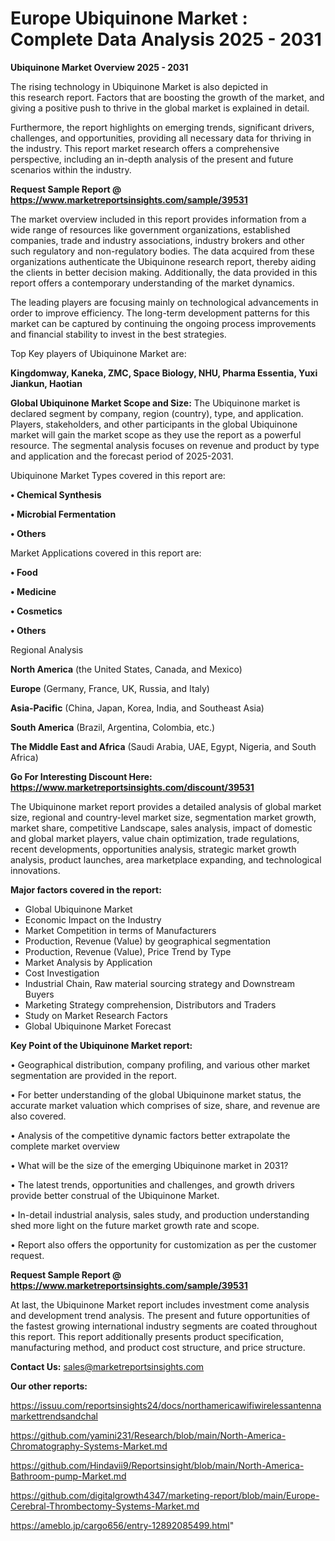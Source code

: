 # Europe Ubiquinone Market : Complete Data Analysis 2025 - 2031

<Strong> Ubiquinone Market Overview 2025 - 2031</strong>

The rising technology in Ubiquinone Market is also depicted in this research report. Factors that are boosting the growth of the market, and giving a positive push to thrive in the global market is explained in detail.

Furthermore, the report highlights on emerging trends, significant drivers, challenges, and opportunities, providing all necessary data for thriving in the industry. This report market research offers a comprehensive perspective, including an in-depth analysis of the present and future scenarios within the industry.

<strong>Request Sample Report @ <a href=https://www.marketreportsinsights.com/sample/39531>https://www.marketreportsinsights.com/sample/39531</a></strong>

The market overview included in this report provides information from a wide range of resources like government organizations, established companies, trade and industry associations, industry brokers and other such regulatory and non-regulatory bodies. The data acquired from these organizations authenticate the Ubiquinone research report, thereby aiding the clients in better decision making. Additionally, the data provided in this report offers a contemporary understanding of the market dynamics.

The leading players are focusing mainly on technological advancements in order to improve efficiency. The long-term development patterns for this market can be captured by continuing the ongoing process improvements and financial stability to invest in the best strategies.

Top Key players of Ubiquinone Market are:

<strong>Kingdomway, Kaneka, ZMC, Space Biology, NHU, Pharma Essentia, Yuxi Jiankun, Haotian</strong>

<strong><b>Global Ubiquinone Market Scope and Size:</b></strong>
The Ubiquinone market is declared segment by company, region (country), type, and application. Players, stakeholders, and other participants in the global Ubiquinone market will gain the market scope as they use the report as a powerful resource. The segmental analysis focuses on revenue and product by type and application and the forecast period of 2025-2031.

Ubiquinone Market Types covered in this report are:

<strong>•  Chemical Synthesis

•  Microbial Fermentation

•  Others</strong>

Market Applications covered in this report are:

<strong>•  Food

•  Medicine

•  Cosmetics

•  Others</strong> 

Regional Analysis

<strong>North America</strong> (the United States, Canada, and Mexico)

<strong>Europe</strong> (Germany, France, UK, Russia, and Italy)

<strong>Asia-Pacific</strong> (China, Japan, Korea, India, and Southeast Asia)

<strong>South America</strong> (Brazil, Argentina, Colombia, etc.)

<strong>The Middle East and Africa</strong> (Saudi Arabia, UAE, Egypt, Nigeria, and South Africa)

<strong>Go For Interesting Discount Here: <a href=https://www.marketreportsinsights.com/discount/39531>https://www.marketreportsinsights.com/discount/39531</a></strong>

The Ubiquinone market report provides a detailed analysis of global market size, regional and country-level market size, segmentation market growth, market share, competitive Landscape, sales analysis, impact of domestic and global market players, value chain optimization, trade regulations, recent developments, opportunities analysis, strategic market growth analysis, product launches, area marketplace expanding, and technological innovations.

<strong><b>Major factors covered in the report:</b></strong>
<ul>
  <li>Global Ubiquinone Market </li>
  <li>Economic Impact on the Industry</li>
  <li>Market Competition in terms of Manufacturers</li>
  <li>Production, Revenue (Value) by geographical segmentation</li>
  <li>Production, Revenue (Value), Price Trend by Type</li>
  <li>Market Analysis by Application</li>
  <li>Cost Investigation</li>
  <li>Industrial Chain, Raw material sourcing strategy and Downstream Buyers</li>
  <li>Marketing Strategy comprehension, Distributors and Traders</li>
  <li>Study on Market Research Factors</li>
  <li>Global Ubiquinone Market Forecast</li>
</ul>

<strong><b>Key Point of the Ubiquinone Market report:</b></strong>

• Geographical distribution, company profiling, and various other market segmentation are provided in the report.

• For better understanding of the global Ubiquinone market status, the accurate market valuation which comprises of size, share, and revenue are also covered.

• Analysis of the competitive dynamic factors better extrapolate the complete market overview

• What will be the size of the emerging Ubiquinone market in 2031?

• The latest trends, opportunities and challenges, and growth drivers provide better construal of the Ubiquinone Market.

• In-detail industrial analysis, sales study, and production understanding shed more light on the future market growth rate and scope.

• Report also offers the opportunity for customization as per the customer request.

<strong>Request Sample Report @ <a href=https://www.marketreportsinsights.com/sample/39531>https://www.marketreportsinsights.com/sample/39531</a></strong>

At last, the Ubiquinone Market report includes investment come analysis and development trend analysis. The present and future opportunities of the fastest growing international industry segments are coated throughout this report. This report additionally presents product specification, manufacturing method, and product cost structure, and price structure.

<strong>Contact Us:</strong>
sales@marketreportsinsights.com

<strong>Our other reports:</strong>

<a href=https://issuu.com/reportsinsights24/docs/northamericawifiwirelessantennamarkettrendsandchal>https://issuu.com/reportsinsights24/docs/northamericawifiwirelessantennamarkettrendsandchal</a>

<a href=https://github.com/yamini231/Research/blob/main/North-America-Chromatography-Systems-Market.md>https://github.com/yamini231/Research/blob/main/North-America-Chromatography-Systems-Market.md</a>

<a href=https://github.com/Hindavii9/Reportsinsight/blob/main/North-America-Bathroom-pump-Market.md>https://github.com/Hindavii9/Reportsinsight/blob/main/North-America-Bathroom-pump-Market.md</a>

<a href=https://github.com/digitalgrowth4347/marketing-report/blob/main/Europe-Cerebral-Thrombectomy-Systems-Market.md>https://github.com/digitalgrowth4347/marketing-report/blob/main/Europe-Cerebral-Thrombectomy-Systems-Market.md</a>

<a href=https://ameblo.jp/cargo656/entry-12892085499.html>https://ameblo.jp/cargo656/entry-12892085499.html</a>"
